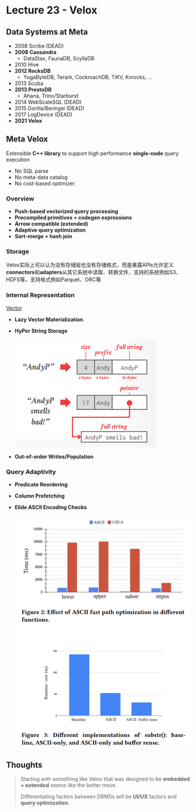 # Lecture 23 - Velox

## Data Systems at Meta

- 2008 Scribe (DEAD)
- **2008 Cassandra**
  - DataStax, FaunaDB, ScyllaDB
- 2010 Hive
- **2012 RocksDB**
  - YugaByteDB, Terark, CockroachDB, TiKV, Kvrocks, ...
- 2013 Scuba
- **2013 PrestoDB**
  - Ahana, Trino/Starburst
- 2014 WebScaleSQL (DEAD)
- 2015 Gorilla/Beringei (DEAD)
- 2017 LogDevice (DEAD)
- **2021 Velox**

## Meta Velox

Extensible **C++ library** to support high performance **single-node** query execution

- No SQL parse
- No meta-data catalog
- No cost-based optimizer

### Overview

- **Push-based vectorized query processing**
- **Precompiled primitives + codegen expressions**
- **Arrow compatible (extended)**
- **Adaptive query optimization**
- **Sort-merge + hash join**

### Storage

Velox实际上可以认为没有存储层也没有存储格式，而是暴露APIs允许定义**connectors**和**adapters**从其它系统中读取、转换文件，支持的系统例如S3、HDFS等，支持格式例如Parquet、ORC等

### Internal Representation

[Vector](./Velox.md#vectors)

- **Lazy Vector Materialization**
- **HyPer String Storage**

  ![23.01](images/23.01.png)

- **Out-of-order Writes/Population**

### Query Adaptivity

- **Predicate Reordering**
- **Column Prefetching**
- **Elide ASCII Encoding Checks**

  ![23.02](images/23.02.png)

## Thoughts

> Starting with something like Velox that was designed to be **embedded + extended** seems like the better move.
>
> Differentiating factors between DBMSs will be **UI/UX** factors and **query optimization**.
